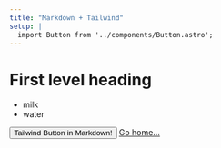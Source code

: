 ```yaml
---
title: "Markdown + Tailwind"
setup: |
  import Button from '../components/Button.astro';
---
```


# First level heading

- milk
- water

<div class="grid place-items-center h-screen content-center">
    <Button>Tailwind Button in Markdown!</Button>
    <a href="/" class="p-4 underline">Go home...</a>
</div>
